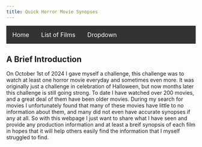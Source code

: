 ```yaml
---
title: Quick Horror Movie Synopses
---
```

<html>
    <head>
        <style>
            .navbar {
  overflow: hidden;
  background-color: #333;
}
.navbar a {
  float: left;
  font-size: 16px;
  color: white;
  text-align: center;
  padding: 14px 16px;
  text-decoration: none;
}
.dropdown {
  float: left;
  overflow: hidden;
}
.dropdown .dropbtn {
  font-size: 16px;  
  border: none;
  outline: none;
  color: white;
  padding: 14px 16px;
  background-color: inherit;
  font-family: inherit;
  margin: 0;
}
.navbar a:hover, .dropdown:hover .dropbtn {
  background-color: red;
}
.dropdown-content {
  display: none;
  position: absolute;
  background-color: #f9f9f9;
  min-width: 160px;
  box-shadow: 0px 8px 16px 0px rgba(0,0,0,0.2);
  z-index: 1;
}
.dropdown-content a {
  float: none;
  color: black;
  padding: 12px 16px;
  text-decoration: none;
  display: block;
  text-align: left;
}
.dropdown-content a:hover {
  background-color: #ddd;
}
.dropdown:hover .dropdown-content {
  display: block;
}
        </style>
    </head>
    <body>
    <div class="navbar">
  <a href="https://jj0609.github.io/Horror">Home</a>
  <a href="https://jj0609.github.io/Horror/list%20+%20javascript.html">List of Films</a>
  <div class="dropdown">
    <button class="dropbtn">Dropdown 
      <i class="fa fa-caret-down"></i>
    </button>
    <div class="dropdown-content">
      <a href="https://jj0609.github.io/Horror/trivia.html">Trivia</a>
    </div>
  </div> 
</div>
        <h2>A Brief Introduction</h2>
        <p>On October 1st of 2024 I gave myself a challenge, this challenge was to watch at least one horror movie everyday and sometimes even more. It was originally just a challenge in celebration of Halloween, but now months later this challenge is still going strong. To date I have watched over 200 movies, and a great deal of them have been older movies. During my search for movies I unfortunately found that many of these movies have little to no information about them, and many did not even have accurate synopses if any at all. So with this webpage I just want to share what I have seen and provide any production information and at least a breif synopsis of each film in hopes that it will help others easily find the information that I myself struggled to find.</p>
    </body>
</html>
